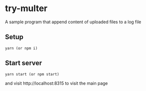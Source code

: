 # try-multer
A sample program that append content of uploaded files to a log file

## Setup
```
yarn (or npm i)
```

## Start server
```
yarn start (or npm start)
```
and visit http://localhost:8315 to visit the main page
